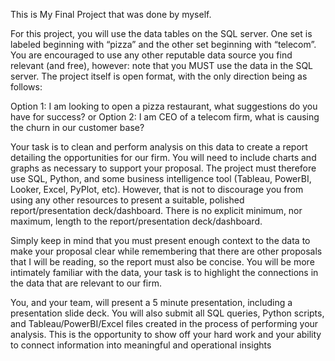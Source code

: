 This is My Final Project that was done by myself. 

For this project, you will use the data tables on the SQL server. One set is labeled beginning with “pizza” and the
other set beginning with “telecom”. You are encouraged to use any other reputable data source you find relevant
(and free), however: note that you MUST use the data in the SQL server. The project itself is open format, with the
only direction being as follows:

Option 1: I am looking to open a pizza restaurant, what suggestions do you have for success?
or
Option 2: I am CEO of a telecom firm, what is causing the churn in our customer base?

Your task is to clean and perform analysis on this data to create a report detailing the opportunities for our firm. You
will need to include charts and graphs as necessary to support your proposal. The project must therefore use SQL,
Python, and some business intelligence tool (Tableau, PowerBI, Looker, Excel, PyPlot, etc). However, that is not to
discourage you from using any other resources to present a suitable, polished report/presentation deck/dashboard.
There is no explicit minimum, nor maximum, length to the report/presentation deck/dashboard. 

Simply keep in mind that you must present enough context to the data to make your proposal clear while remembering that there are other
proposals that I will be reading, so the report must also be concise. You will be more intimately familiar with the
data, your task is to highlight the connections in the data that are relevant to our firm.

You, and your team, will present a 5 minute presentation, including a presentation slide deck. You will also submit
all SQL queries, Python scripts, and Tableau/PowerBI/Excel files created in the process of performing your analysis.
This is the opportunity to show off your hard work and your ability to connect information into meaningful and
operational insights
